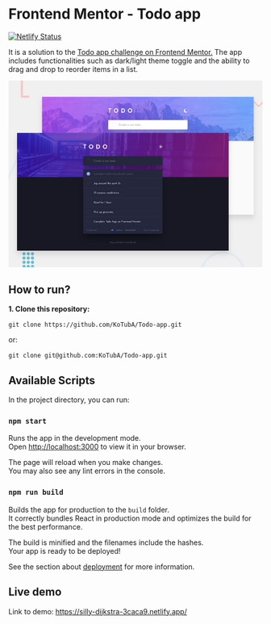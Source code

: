 # Frontend Mentor - Todo app

[![Netlify Status](https://api.netlify.com/api/v1/badges/5337c682-ba48-468c-8396-e09575f16b12/deploy-status)](https://app.netlify.com/sites/silly-dijkstra-3caca9/deploys)

It is a solution to the [Todo app challenge on Frontend Mentor.](https://www.frontendmentor.io/challenges/todo-app-Su1_KokOW) The app includes functionalities such as dark/light theme toggle and the ability to drag and drop to reorder items in a list.

![Design preview for the Manage landing page coding challenge](./design/desktop-preview.jpg)

## How to run?

**1. Clone this repository:**

```
git clone https://github.com/KoTubA/Todo-app.git
```

or:

```
git clone git@github.com:KoTubA/Todo-app.git
```

## Available Scripts

In the project directory, you can run:

### `npm start`

Runs the app in the development mode.\
Open [http://localhost:3000](http://localhost:3000) to view it in your browser.

The page will reload when you make changes.\
You may also see any lint errors in the console.

### `npm run build`

Builds the app for production to the `build` folder.\
It correctly bundles React in production mode and optimizes the build for the best performance.

The build is minified and the filenames include the hashes.\
Your app is ready to be deployed!

See the section about [deployment](https://facebook.github.io/create-react-app/docs/deployment) for more information.

## Live demo

Link to demo: https://silly-dijkstra-3caca9.netlify.app/
